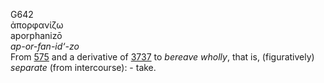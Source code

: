 G642  
ἀπορφανίζω  
aporphanizō  
*ap-or-fan-id‘-zo*  
From [575](g0575) and a derivative of [3737](g3737) to *bereave*
*wholly*, that is, (figuratively) *separate* (from intercourse): -
take.  
